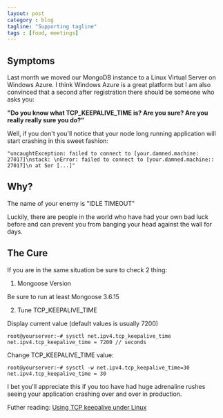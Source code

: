 ```yaml
---
layout: post
category : blog
tagline: "Supporting tagline"
tags : [food, meetings]
---
```


Symptoms
----------------------------

Last month we moved our MongoDB instance to a Linux Virtual Server on Windows Azure.
I think Windows Azure is a great platform but I am also convinced that a second after registration there should be someone who asks you: 

**"Do you know what TCP_KEEPALIVE_TIME is? Are you sure? Are you really really sure you do?"**

Well, if you don't you'll notice that your node long running application will start crashing in this sweet fashion:


	"uncaughtException: failed to connect to [your.damned.machine: 27017]\nstack: \nError: failed to connect to [your.damned.machine:: 27017]\n at Ser [...]"


Why? 
-----------------------------

The name of your enemy is "IDLE TIMEOUT"

Luckily, there are people in the world who have had your own bad luck before and can prevent you from banging your head against the wall for days.


The Cure 
-----------------------------

If you are in the same situation be sure to check 2 thing:

1. Mongoose Version

Be sure to run at least Mongoose 3.6.15

2. Tune TCP_KEEPALIVE_TIME

Display current value (default values is usually 7200)

	root@yourserver:~# sysctl net.ipv4.tcp_keepalive_time
	net.ipv4.tcp_keepalive_time = 7200 // seconds

Change TCP_KEEPALIVE_TIME value:	

	root@yourserver:~# sysctl -w net.ipv4.tcp_keepalive_time=30
	net.ipv4.tcp_keepalive_time = 30

I bet you'll appreciate this if you too have had huge adrenaline rushes seeing your application crashing over and over in production.


Futher reading:
[Using TCP keepalive under Linux](http://tldp.org/HOWTO/TCP-Keepalive-HOWTO/usingkeepalive.html)
